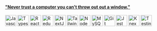 #### ["Never trust a computer you can't throw out out a window."](https://www.mynameispat.com/)



<p align="left">
  <a href="https://developer.mozilla.org/en-US/docs/Web/JavaScript" target="_blank" rel="noreferrer"><img src="https://cdn.svgporn.com/logos/javascript.svg" width="36" height="36" alt="Javascript" /></a>
  <a href="https://www.typescriptlang.org/" target="_blank" rel="noreferrer"><img src="https://cdn.svgporn.com/logos/typescript-icon.svg" width="36" height="36" alt="Typescript" /></a>
  <a href="https://reactjs.org/" target="_blank" rel="noreferrer"><img src="https://cdn.svgporn.com/logos/react.svg" width="36" height="36" alt="React" /></a>
  <a href="https://redux.js.org" target="_blank" rel="noreferrer"><img src="https://cdn.svgporn.com/logos/redux.svg" width="36" height="36" alt="Redux" /></a>
  <a href="https://nextjs.org/docs" target="_blank" rel="noreferrer"><img src="https://cdn.svgporn.com/logos/nextjs-icon.svg" width="36" height="36" alt="NextJs" /></a>
  <a href="https://tailwindcss.com/" target="_blank" rel="noreferrer"><img src="https://cdn.svgporn.com/logos/tailwindcss-icon.svg" width="36" height="36" alt="TailwindCSS" /></a>
  <a href="https://nodejs.org/en/" target="_blank" rel="noreferrer"><img src="https://cdn.svgporn.com/logos/nodejs-icon.svg" width="36" height="36" alt="NodeJS" /></a>
  <a href="https://www.mysql.com/" target="_blank" rel="noreferrer"><img src="https://cdn.svgporn.com/logos/mysql-icon.svg" width="36" height="36" alt="MySQL" /></a>
  <a href="https://git-scm.com" target="_blank" rel="noreferrer"><img src="https://cdn.svgporn.com/logos/git-icon.svg" width="36" height="36" alt="Git" /></a>
  <a href="https://jestjs.io" target="_blank" rel="noreferrer"><img src="https://cdn.svgporn.com/logos/jest.svg" width="36" height="36" alt="Jest" /></a>
  <a href="https://knexjs.org" target="_blank" rel="noreferrer"><img src="https://cdn.svgporn.com/logos/knex.svg" width="36" height="36" alt="Knex" /></a>
  <a href="https://testing-library.com" target="_blank" rel="noreferrer"><img src="https://cdn.svgporn.com/logos/testing-library.svg" width="36" height="36" alt="Testing Library" /></a>
<!--   <a href="https://websockets.spec.whatwg.org" target="_blank" rel="noreferrer"><img src="https://cdn.svgporn.com/logos/websocket.svg" width="36" height="36" alt="WebSockets" /></a>
  <a href="https://threejs.org" target="_blank" rel="noreferrer"><img src="https://cdn.svgporn.com/logos/threejs.svg" width="36" height="36" alt="ThreeJS" /></a>
  <a href="https://www.php.net" target="_blank" rel="noreferrer"><img src="https://cdn.svgporn.com/logos/php.svg" width="36" height="36" alt="PHP" /></a> -->
</p>
